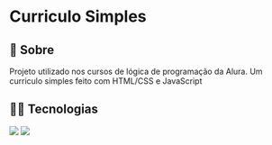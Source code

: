 <h1>Curriculo Simples </h1>

<h2>🚀 Sobre</h2>
<p>Projeto utilizado nos cursos de lógica de programação da Alura.
Um curriculo simples feito com HTML/CSS e JavaScript</p>

## 👨‍💻 Tecnologias
<div>
  <img src="https://img.shields.io/badge/HTML-239120?style=for-the-badge&logo=html5&logoColor=white">
  <img src="https://img.shields.io/badge/CSS-239120?&style=for-the-badge&logo=css3&logoColor=white">
</div>


